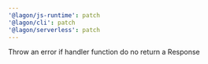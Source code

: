 ```yaml
---
'@lagon/js-runtime': patch
'@lagon/cli': patch
'@lagon/serverless': patch
---
```


Throw an error if handler function do no return a Response
